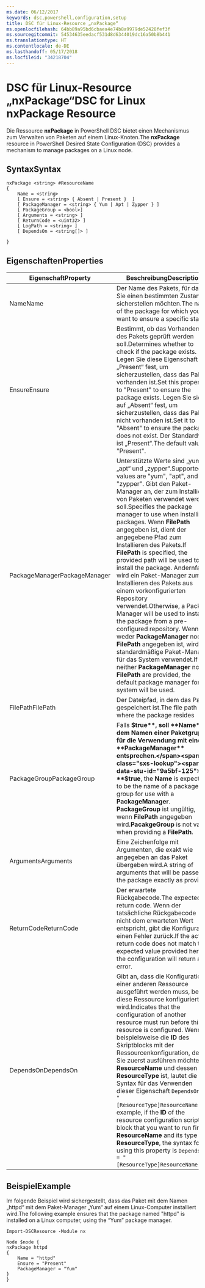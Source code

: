 ```yaml
---
ms.date: 06/12/2017
keywords: dsc,powershell,configuration,setup
title: DSC für Linux-Resource „nxPackage“
ms.openlocfilehash: 64bb89a95bd6cbaea4e74b8a9979de52428fef3f
ms.sourcegitcommit: 54534635eedacf531d8d6344019dc16a50b8b441
ms.translationtype: HT
ms.contentlocale: de-DE
ms.lasthandoff: 05/17/2018
ms.locfileid: "34218704"
---
```

# <a name="dsc-for-linux-nxpackage-resource"></a><span data-ttu-id="9a5bf-103">DSC für Linux-Resource „nxPackage“</span><span class="sxs-lookup"><span data-stu-id="9a5bf-103">DSC for Linux nxPackage Resource</span></span>

<span data-ttu-id="9a5bf-104">Die Ressource **nxPackage** in PowerShell DSC bietet einen Mechanismus zum Verwalten von Paketen auf einem Linux-Knoten.</span><span class="sxs-lookup"><span data-stu-id="9a5bf-104">The **nxPackage** resource in PowerShell Desired State Configuration (DSC) provides a mechanism to manage packages on a Linux node.</span></span>

## <a name="syntax"></a><span data-ttu-id="9a5bf-105">Syntax</span><span class="sxs-lookup"><span data-stu-id="9a5bf-105">Syntax</span></span>

```
nxPackage <string> #ResourceName
{
    Name = <string>
    [ Ensure = <string> { Absent | Present }  ]
    [ PackageManager = <string> { Yum | Apt | Zypper } ]
    [ PackageGroup = <bool>]
    [ Arguments = <string> ]
    [ ReturnCode = <uint32> ]
    [ LogPath = <string> ]
    [ DependsOn = <string[]> ]

}
```

## <a name="properties"></a><span data-ttu-id="9a5bf-106">Eigenschaften</span><span class="sxs-lookup"><span data-stu-id="9a5bf-106">Properties</span></span>

|  <span data-ttu-id="9a5bf-107">Eigenschaft</span><span class="sxs-lookup"><span data-stu-id="9a5bf-107">Property</span></span> |  <span data-ttu-id="9a5bf-108">Beschreibung</span><span class="sxs-lookup"><span data-stu-id="9a5bf-108">Description</span></span> |
|---|---|
| <span data-ttu-id="9a5bf-109">Name</span><span class="sxs-lookup"><span data-stu-id="9a5bf-109">Name</span></span>| <span data-ttu-id="9a5bf-110">Der Name des Pakets, für das Sie einen bestimmten Zustand sicherstellen möchten.</span><span class="sxs-lookup"><span data-stu-id="9a5bf-110">The name of the package for which you want to ensure a specific state.</span></span>|
| <span data-ttu-id="9a5bf-111">Ensure</span><span class="sxs-lookup"><span data-stu-id="9a5bf-111">Ensure</span></span>| <span data-ttu-id="9a5bf-112">Bestimmt, ob das Vorhandensein des Pakets geprüft werden soll.</span><span class="sxs-lookup"><span data-stu-id="9a5bf-112">Determines whether to check if the package exists.</span></span> <span data-ttu-id="9a5bf-113">Legen Sie diese Eigenschaft auf „Present“ fest, um sicherzustellen, dass das Paket vorhanden ist.</span><span class="sxs-lookup"><span data-stu-id="9a5bf-113">Set this property to "Present" to ensure the package exists.</span></span> <span data-ttu-id="9a5bf-114">Legen Sie sie auf „Absent“ fest, um sicherzustellen, dass das Paket nicht vorhanden ist.</span><span class="sxs-lookup"><span data-stu-id="9a5bf-114">Set it to "Absent" to ensure the package does not exist.</span></span> <span data-ttu-id="9a5bf-115">Der Standardwert ist „Present“.</span><span class="sxs-lookup"><span data-stu-id="9a5bf-115">The default value is "Present".</span></span>|
| <span data-ttu-id="9a5bf-116">PackageManager</span><span class="sxs-lookup"><span data-stu-id="9a5bf-116">PackageManager</span></span>| <span data-ttu-id="9a5bf-117">Unterstützte Werte sind „yum“, „apt“ und „zypper“.</span><span class="sxs-lookup"><span data-stu-id="9a5bf-117">Supported values are "yum", "apt", and "zypper".</span></span> <span data-ttu-id="9a5bf-118">Gibt den Paket-Manager an, der zum Installieren von Paketen verwendet werden soll.</span><span class="sxs-lookup"><span data-stu-id="9a5bf-118">Specifies the package manager to use when installing packages.</span></span> <span data-ttu-id="9a5bf-119">Wenn **FilePath** angegeben ist, dient der angegebene Pfad zum Installieren des Pakets.</span><span class="sxs-lookup"><span data-stu-id="9a5bf-119">If **FilePath** is specified, the provided path will be used to install the package.</span></span> <span data-ttu-id="9a5bf-120">Andernfalls wird ein Paket-Manager zum Installieren des Pakets aus einem vorkonfigurierten Repository verwendet.</span><span class="sxs-lookup"><span data-stu-id="9a5bf-120">Otherwise, a Package Manager will be used to install the package from a pre-configured repository.</span></span> <span data-ttu-id="9a5bf-121">Wenn weder **PackageManager** noch **FilePath** angegeben ist, wird der standardmäßige Paket-Manager für das System verwendet.</span><span class="sxs-lookup"><span data-stu-id="9a5bf-121">If neither **PackageManager** nor **FilePath** are provided, the default package manager for the system will be used.</span></span>|
| <span data-ttu-id="9a5bf-122">FilePath</span><span class="sxs-lookup"><span data-stu-id="9a5bf-122">FilePath</span></span>| <span data-ttu-id="9a5bf-123">Der Dateipfad, in dem das Paket gespeichert ist.</span><span class="sxs-lookup"><span data-stu-id="9a5bf-123">The file path where the package resides</span></span>|
| <span data-ttu-id="9a5bf-124">PackageGroup</span><span class="sxs-lookup"><span data-stu-id="9a5bf-124">PackageGroup</span></span>| <span data-ttu-id="9a5bf-125">Falls **$true**, soll **Name** dem Namen einer Paketgruppe für die Verwendung mit einem **PackageManager** entsprechen.</span><span class="sxs-lookup"><span data-stu-id="9a5bf-125">If **$true**, the **Name** is expected to be the name of a package group for use with a **PackageManager**.</span></span> <span data-ttu-id="9a5bf-126">**PackageGroup** ist ungültig, wenn **FilePath** angegeben wird.</span><span class="sxs-lookup"><span data-stu-id="9a5bf-126">**PacakgeGroup** is not valid when providing a **FilePath**.</span></span>|
| <span data-ttu-id="9a5bf-127">Arguments</span><span class="sxs-lookup"><span data-stu-id="9a5bf-127">Arguments</span></span>| <span data-ttu-id="9a5bf-128">Eine Zeichenfolge mit Argumenten, die exakt wie angegeben an das Paket übergeben wird.</span><span class="sxs-lookup"><span data-stu-id="9a5bf-128">A string of arguments that will be passed to the package exactly as provided.</span></span>|
| <span data-ttu-id="9a5bf-129">ReturnCode</span><span class="sxs-lookup"><span data-stu-id="9a5bf-129">ReturnCode</span></span>| <span data-ttu-id="9a5bf-130">Der erwartete Rückgabecode.</span><span class="sxs-lookup"><span data-stu-id="9a5bf-130">The expected return code.</span></span> <span data-ttu-id="9a5bf-131">Wenn der tatsächliche Rückgabecode nicht dem erwarteten Wert entspricht, gibt die Konfiguration einen Fehler zurück.</span><span class="sxs-lookup"><span data-stu-id="9a5bf-131">If the actual return code does not match the expected value provided here, the configuration will return an error.</span></span>|
| <span data-ttu-id="9a5bf-132">DependsOn</span><span class="sxs-lookup"><span data-stu-id="9a5bf-132">DependsOn</span></span> | <span data-ttu-id="9a5bf-133">Gibt an, dass die Konfiguration einer anderen Ressource ausgeführt werden muss, bevor diese Ressource konfiguriert wird.</span><span class="sxs-lookup"><span data-stu-id="9a5bf-133">Indicates that the configuration of another resource must run before this resource is configured.</span></span> <span data-ttu-id="9a5bf-134">Wenn beispielsweise die **ID** des Skriptblocks mit der Ressourcenkonfiguration, den Sie zuerst ausführen möchten, **ResourceName** und dessen Typ **ResourceType** ist, lautet die Syntax für das Verwenden dieser Eigenschaft `DependsOn = "[ResourceType]ResourceName"`.</span><span class="sxs-lookup"><span data-stu-id="9a5bf-134">For example, if the **ID** of the resource configuration script block that you want to run first is **ResourceName** and its type is **ResourceType**, the syntax for using this property is `DependsOn = "[ResourceType]ResourceName"`.</span></span>|

## <a name="example"></a><span data-ttu-id="9a5bf-135">Beispiel</span><span class="sxs-lookup"><span data-stu-id="9a5bf-135">Example</span></span>

<span data-ttu-id="9a5bf-136">Im folgende Beispiel wird sichergestellt, dass das Paket mit dem Namen „httpd“ mit dem Paket-Manager „Yum“ auf einem Linux-Computer installiert wird.</span><span class="sxs-lookup"><span data-stu-id="9a5bf-136">The following example ensures that the package named "httpd" is installed on a Linux computer, using the “Yum” package manager.</span></span>

```
Import-DSCResource -Module nx

Node $node {
nxPackage httpd
{
    Name = "httpd"
    Ensure = "Present"
    PackageManager = "Yum"
}
}
```